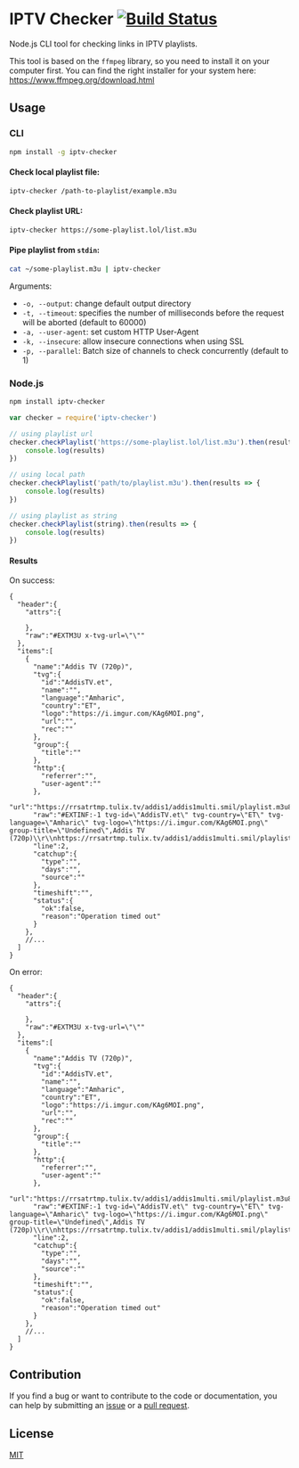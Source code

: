 # IPTV Checker [![Build Status](https://app.travis-ci.com/freearhey/iptv-checker.svg?branch=master)](https://app.travis-ci.com/freearhey/iptv-checker)

Node.js CLI tool for checking links in IPTV playlists.

This tool is based on the `ffmpeg` library, so you need to install it on your computer first. You can find the right installer for your system here: https://www.ffmpeg.org/download.html

## Usage

### CLI

```sh
npm install -g iptv-checker
```

#### Check local playlist file:

```sh
iptv-checker /path-to-playlist/example.m3u
```

#### Check playlist URL:

```sh
iptv-checker https://some-playlist.lol/list.m3u
```

#### Pipe playlist from `stdin`:

```sh
cat ~/some-playlist.m3u | iptv-checker
```

Arguments:

- `-o, --output`: change default output directory
- `-t, --timeout`: specifies the number of milliseconds before the request will be aborted (default to 60000)
- `-a, --user-agent`: set custom HTTP User-Agent
- `-k, --insecure`: allow insecure connections when using SSL
- `-p, --parallel`: Batch size of channels to check concurrently (default to 1)

### Node.js

```sh
npm install iptv-checker
```

```js
var checker = require('iptv-checker')

// using playlist url
checker.checkPlaylist('https://some-playlist.lol/list.m3u').then(results => {
	console.log(results)
})

// using local path
checker.checkPlaylist('path/to/playlist.m3u').then(results => {
	console.log(results)
})

// using playlist as string
checker.checkPlaylist(string).then(results => {
	console.log(results)
})
```

#### Results

On success:

```jsonc
{
  "header":{
    "attrs":{
      
    },
    "raw":"#EXTM3U x-tvg-url=\"\""
  },
  "items":[
    {
      "name":"Addis TV (720p)",
      "tvg":{
        "id":"AddisTV.et",
        "name":"",
        "language":"Amharic",
        "country":"ET",
        "logo":"https://i.imgur.com/KAg6MOI.png",
        "url":"",
        "rec":""
      },
      "group":{
        "title":""
      },
      "http":{
        "referrer":"",
        "user-agent":""
      },
      "url":"https://rrsatrtmp.tulix.tv/addis1/addis1multi.smil/playlist.m3u8",
      "raw":"#EXTINF:-1 tvg-id=\"AddisTV.et\" tvg-country=\"ET\" tvg-language=\"Amharic\" tvg-logo=\"https://i.imgur.com/KAg6MOI.png\" group-title=\"Undefined\",Addis TV (720p)\\r\\nhttps://rrsatrtmp.tulix.tv/addis1/addis1multi.smil/playlist.m3u8",
      "line":2,
      "catchup":{
        "type":"",
        "days":"",
        "source":""
      },
      "timeshift":"",
      "status":{
        "ok":false,
        "reason":"Operation timed out"
      }
    },
    //...
  ]
}
```

On error:

```jsonc
{
  "header":{
    "attrs":{
      
    },
    "raw":"#EXTM3U x-tvg-url=\"\""
  },
  "items":[
    {
      "name":"Addis TV (720p)",
      "tvg":{
        "id":"AddisTV.et",
        "name":"",
        "language":"Amharic",
        "country":"ET",
        "logo":"https://i.imgur.com/KAg6MOI.png",
        "url":"",
        "rec":""
      },
      "group":{
        "title":""
      },
      "http":{
        "referrer":"",
        "user-agent":""
      },
      "url":"https://rrsatrtmp.tulix.tv/addis1/addis1multi.smil/playlist.m3u8",
      "raw":"#EXTINF:-1 tvg-id=\"AddisTV.et\" tvg-country=\"ET\" tvg-language=\"Amharic\" tvg-logo=\"https://i.imgur.com/KAg6MOI.png\" group-title=\"Undefined\",Addis TV (720p)\\r\\nhttps://rrsatrtmp.tulix.tv/addis1/addis1multi.smil/playlist.m3u8",
      "line":2,
      "catchup":{
        "type":"",
        "days":"",
        "source":""
      },
      "timeshift":"",
      "status":{
        "ok":false,
        "reason":"Operation timed out"
      }
    },
    //...
  ]
}
```

## Contribution

If you find a bug or want to contribute to the code or documentation, you can help by submitting an [issue](https://github.com/freearhey/iptv-checker/issues) or a [pull request](https://github.com/freearhey/iptv-checker/pulls).

## License

[MIT](http://opensource.org/licenses/MIT)
